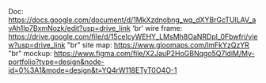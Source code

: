 Doc: https://docs.google.com/document/d/1MkXzdnobng_wq_dXYBrGcTUlLAV_avAh1Ip7BxmNozk/edit?usp=drive_link 'br'
wire frame: https://drive.google.com/file/d/15ceIcyWEHY_LMsMh8OaNRDpl_0Fbwfri/view?usp=drive_link "br"
site map: https://www.gloomaps.com/lmFkYzQzYR "br"
mockup: https://www.figma.com/file/X2JauP2HoGBNqgo5Q7ldiM/My-portfolio?type=design&node-id=0%3A1&mode=design&t=YQ4rW118ETyT0O4O-1
